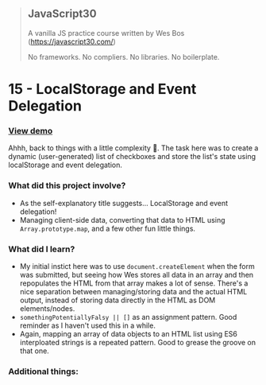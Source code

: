 > ## JavaScript30
> A vanilla JS practice course written by Wes Bos (https://javascript30.com/)
>
> No frameworks. No compliers. No libraries. No boilerplate.

# 15 - LocalStorage and Event Delegation

### [View demo](https://willgorham.github.io/javascript30/15%20-%20LocalStorage%20and%20Event%20Delegation/index.html)

Ahhh, back to things with a little complexity 🙂. The task here was to create a dynamic (user-generated) list of checkboxes and store the list's state using localStorage and event delegation.

### What did this project involve?

- As the self-explanatory title suggests... LocalStorage and event delegation!
- Managing client-side data, converting that data to HTML using `Array.prototype.map`, and a few other fun little things.

### What did I learn?

- My initial instict here was to use `document.createElement` when the form was submitted, but seeing how Wes stores all data in an array and then repopulates the HTML from that array makes a lot of sense. There's a nice separation between managing/storing data and the actual HTML output, instead of storing data directly in the HTML as DOM elements/nodes.
- `somethingPotentiallyFalsy || []` as an assignment pattern. Good reminder as I haven't used this in a while.
- Again, mapping  an array of data objects to an HTML list using ES6 interploated strings is a repeated pattern. Good to grease the groove on that one.

### Additional things:

